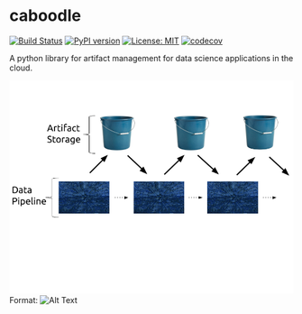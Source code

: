 # caboodle
[![Build Status](https://travis-ci.org/smk508/caboodle.svg?branch=master)](https://travis-ci.org/smk508/caboodle)
[![PyPI version](https://badge.fury.io/py/the-whole-caboodle.svg)](https://badge.fury.io/py/the-whole-caboodle)
[![License: MIT](https://img.shields.io/badge/License-MIT-yellow.svg)](https://opensource.org/licenses/MIT)
[![codecov](https://codecov.io/gh/smk508/caboodle/branch/master/graph/badge.svg)](https://codecov.io/gh/smk508/caboodle)

A python library for artifact management for data science applications in the cloud.

![Diagram](figures/caboodle.png)
Format: ![Alt Text](diagram)